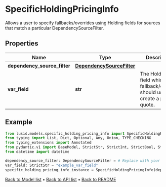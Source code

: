 # SpecificHoldingPricingInfo

Allows a user to specify fallbacks/overrides using Holding fields for sources that match a particular DependencySourceFilter.
## Properties
Name | Type | Description | Notes
------------ | ------------- | ------------- | -------------
**dependency_source_filter** | [**DependencySourceFilter**](DependencySourceFilter.md) |  | 
**var_field** | **str** | The Holding field which the fallback/override should use to create a price quote. | 
## Example

```python
from lusid.models.specific_holding_pricing_info import SpecificHoldingPricingInfo
from typing import List, Dict, Optional, Any, Union, TYPE_CHECKING
from typing_extensions import Annotated
from pydantic.v1 import BaseModel, StrictStr, StrictInt, StrictBool, StrictFloat, StrictBytes, Field, validator, ValidationError, conlist, constr
from datetime import datetime

dependency_source_filter: DependencySourceFilter = # Replace with your value
var_field: StrictStr = "example_var_field"
specific_holding_pricing_info_instance = SpecificHoldingPricingInfo(dependency_source_filter=dependency_source_filter, var_field=var_field)

```

[Back to Model list](../README.md#documentation-for-models) &#8226; [Back to API list](../README.md#documentation-for-api-endpoints) &#8226; [Back to README](../README.md)

